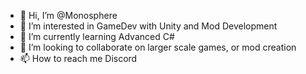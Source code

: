 - 👋 Hi, I’m @Monosphere
- 👀 I’m interested in GameDev with Unity and Mod Development
- 🌱 I’m currently learning Advanced C#
- 💞️ I’m looking to collaborate on larger scale games, or mod creation
- 📫 How to reach me Discord

<!---
Monosphere/Monosphere is a ✨ special ✨ repository because its `README.md` (this file) appears on your GitHub profile.
You can click the Preview link to take a look at your changes.
--->
